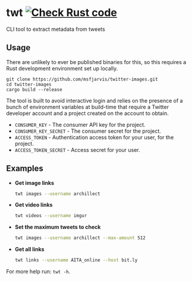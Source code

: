 # twt [![Check Rust code](https://github.com/msfjarvis/twitter-images/actions/workflows/test.yml/badge.svg)](https://github.com/msfjarvis/twitter-images/actions/workflows/test.yml)

CLI tool to extract metadata from tweets

## Usage

There are unlikely to ever be published binaries for this, so this requires a Rust development environment set up locally.

```shell
git clone https://github.com/msfjarvis/twitter-images.git
cd twitter-images
cargo build --release
```

The tool is built to avoid interactive login and relies on the presence of a bunch of environment variables at build-time that require a Twitter developer account and a project created on the account to obtain.

- `CONSUMER_KEY` - The consumer API key for the project.
- `CONSUMER_KEY_SECRET` - The consumer secret for the project.
- `ACCESS_TOKEN` - Authentication access token for your user, for the project.
- `ACCESS_TOKEN_SECRET` - Access secret for your user.

## Examples

- **Get image links**

    ```sh
    twt images --username archillect
    ```

- **Get video links**

    ```sh
    twt videos --username imgur
    ```

- **Set the maximum tweets to check**

    ```sh
    twt images --username archillect --max-amount 512
    ```

- **Get all links**

    ```sh
    twt links --username AITA_online --host bit.ly
    ```

For more help run: `twt -h`.
